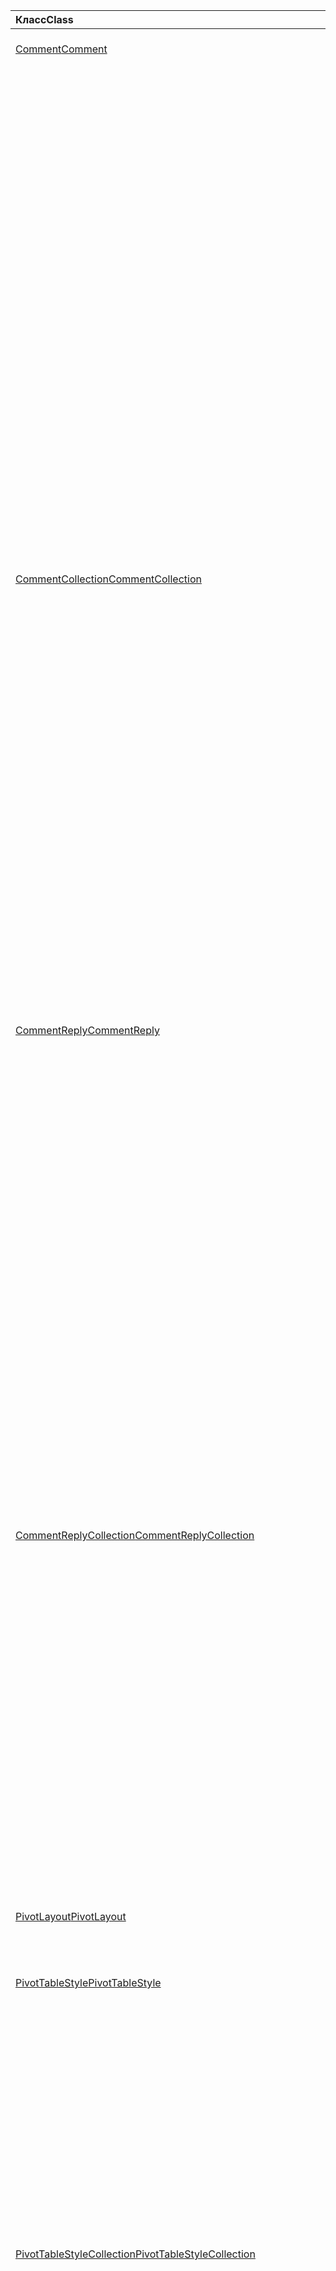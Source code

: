 | <span data-ttu-id="df29e-101">Класс</span><span class="sxs-lookup"><span data-stu-id="df29e-101">Class</span></span> | <span data-ttu-id="df29e-102">Поля</span><span class="sxs-lookup"><span data-stu-id="df29e-102">Fields</span></span> | <span data-ttu-id="df29e-103">Описание</span><span class="sxs-lookup"><span data-stu-id="df29e-103">Description</span></span> |
|:---|:---|:---|
|[<span data-ttu-id="df29e-104">Comment</span><span class="sxs-lookup"><span data-stu-id="df29e-104">Comment</span></span>](/javascript/api/excel/excel.comment)|[<span data-ttu-id="df29e-105">content</span><span class="sxs-lookup"><span data-stu-id="df29e-105">content</span></span>](/javascript/api/excel/excel.comment#content)|<span data-ttu-id="df29e-106">Содержимое комментария.</span><span class="sxs-lookup"><span data-stu-id="df29e-106">The comment's content.</span></span>|
||[<span data-ttu-id="df29e-107">delete()</span><span class="sxs-lookup"><span data-stu-id="df29e-107">delete()</span></span>](/javascript/api/excel/excel.comment#delete--)|<span data-ttu-id="df29e-108">Удаляет комментарий и все подключенные ответы.</span><span class="sxs-lookup"><span data-stu-id="df29e-108">Deletes the comment and all the connected replies.</span></span>|
||[<span data-ttu-id="df29e-109">getLocation()</span><span class="sxs-lookup"><span data-stu-id="df29e-109">getLocation()</span></span>](/javascript/api/excel/excel.comment#getlocation--)|<span data-ttu-id="df29e-110">Получает ячейку, в которой расположен этот комментарий.</span><span class="sxs-lookup"><span data-stu-id="df29e-110">Gets the cell where this comment is located.</span></span>|
||[<span data-ttu-id="df29e-111">authorEmail</span><span class="sxs-lookup"><span data-stu-id="df29e-111">authorEmail</span></span>](/javascript/api/excel/excel.comment#authoremail)|<span data-ttu-id="df29e-112">Получает электронную почту автора примечания.</span><span class="sxs-lookup"><span data-stu-id="df29e-112">Gets the email of the comment's author.</span></span>|
||[<span data-ttu-id="df29e-113">authorName</span><span class="sxs-lookup"><span data-stu-id="df29e-113">authorName</span></span>](/javascript/api/excel/excel.comment#authorname)|<span data-ttu-id="df29e-114">Получает имя автора примечания.</span><span class="sxs-lookup"><span data-stu-id="df29e-114">Gets the name of the comment's author.</span></span>|
||[<span data-ttu-id="df29e-115">creationDate</span><span class="sxs-lookup"><span data-stu-id="df29e-115">creationDate</span></span>](/javascript/api/excel/excel.comment#creationdate)|<span data-ttu-id="df29e-116">Получает время создания примечания.</span><span class="sxs-lookup"><span data-stu-id="df29e-116">Gets the creation time of the comment.</span></span>|
||[<span data-ttu-id="df29e-117">id</span><span class="sxs-lookup"><span data-stu-id="df29e-117">id</span></span>](/javascript/api/excel/excel.comment#id)|<span data-ttu-id="df29e-118">Указывает идентификатор комментария.</span><span class="sxs-lookup"><span data-stu-id="df29e-118">Specifies the comment identifier.</span></span>|
||[<span data-ttu-id="df29e-119">replies</span><span class="sxs-lookup"><span data-stu-id="df29e-119">replies</span></span>](/javascript/api/excel/excel.comment#replies)|<span data-ttu-id="df29e-120">Представляет коллекцию объектов ответов, связанных с примечанием.</span><span class="sxs-lookup"><span data-stu-id="df29e-120">Represents a collection of reply objects associated with the comment.</span></span>|
|[<span data-ttu-id="df29e-121">CommentCollection</span><span class="sxs-lookup"><span data-stu-id="df29e-121">CommentCollection</span></span>](/javascript/api/excel/excel.commentcollection)|[<span data-ttu-id="df29e-122">add(cellAddress: Range \| string, content: string, contentType?: Excel.ContentType)</span><span class="sxs-lookup"><span data-stu-id="df29e-122">add(cellAddress: Range \| string, content: string, contentType?: Excel.ContentType)</span></span>](/javascript/api/excel/excel.commentcollection#add-celladdress--content--contenttype-)|<span data-ttu-id="df29e-123">Создает новое примечание с указанным содержимым в определенной ячейке.</span><span class="sxs-lookup"><span data-stu-id="df29e-123">Creates a new comment with the given content on the given cell.</span></span>|
||[<span data-ttu-id="df29e-124">getCount()</span><span class="sxs-lookup"><span data-stu-id="df29e-124">getCount()</span></span>](/javascript/api/excel/excel.commentcollection#getcount--)|<span data-ttu-id="df29e-125">Получает количество примечаний в коллекции.</span><span class="sxs-lookup"><span data-stu-id="df29e-125">Gets the number of comments in the collection.</span></span>|
||[<span data-ttu-id="df29e-126">getItem(commentId: string)</span><span class="sxs-lookup"><span data-stu-id="df29e-126">getItem(commentId: string)</span></span>](/javascript/api/excel/excel.commentcollection#getitem-commentid-)|<span data-ttu-id="df29e-127">Получает примечание из коллекции на основе его идентификатора.</span><span class="sxs-lookup"><span data-stu-id="df29e-127">Gets a comment from the collection based on its ID.</span></span>|
||[<span data-ttu-id="df29e-128">getItemAt(index: number)</span><span class="sxs-lookup"><span data-stu-id="df29e-128">getItemAt(index: number)</span></span>](/javascript/api/excel/excel.commentcollection#getitemat-index-)|<span data-ttu-id="df29e-129">Получает примечание из коллекции на основе его позиции.</span><span class="sxs-lookup"><span data-stu-id="df29e-129">Gets a comment from the collection based on its position.</span></span>|
||[<span data-ttu-id="df29e-130">getItemByCell(cellAddress: Range \| string)</span><span class="sxs-lookup"><span data-stu-id="df29e-130">getItemByCell(cellAddress: Range \| string)</span></span>](/javascript/api/excel/excel.commentcollection#getitembycell-celladdress-)|<span data-ttu-id="df29e-131">Получает примечание из указанной ячейки.</span><span class="sxs-lookup"><span data-stu-id="df29e-131">Gets the comment from the specified cell.</span></span>|
||[<span data-ttu-id="df29e-132">getItemByReplyId(replyId: string)</span><span class="sxs-lookup"><span data-stu-id="df29e-132">getItemByReplyId(replyId: string)</span></span>](/javascript/api/excel/excel.commentcollection#getitembyreplyid-replyid-)|<span data-ttu-id="df29e-133">Получает комментарий, к которому подключен данный ответ.</span><span class="sxs-lookup"><span data-stu-id="df29e-133">Gets the comment to which the given reply is connected.</span></span>|
||[<span data-ttu-id="df29e-134">items</span><span class="sxs-lookup"><span data-stu-id="df29e-134">items</span></span>](/javascript/api/excel/excel.commentcollection#items)|<span data-ttu-id="df29e-135">Получает загруженные дочерние элементы в этой коллекции.</span><span class="sxs-lookup"><span data-stu-id="df29e-135">Gets the loaded child items in this collection.</span></span>|
|[<span data-ttu-id="df29e-136">CommentReply</span><span class="sxs-lookup"><span data-stu-id="df29e-136">CommentReply</span></span>](/javascript/api/excel/excel.commentreply)|[<span data-ttu-id="df29e-137">content</span><span class="sxs-lookup"><span data-stu-id="df29e-137">content</span></span>](/javascript/api/excel/excel.commentreply#content)|<span data-ttu-id="df29e-138">Содержимое ответа на комментарий.</span><span class="sxs-lookup"><span data-stu-id="df29e-138">The comment reply's content.</span></span>|
||[<span data-ttu-id="df29e-139">delete()</span><span class="sxs-lookup"><span data-stu-id="df29e-139">delete()</span></span>](/javascript/api/excel/excel.commentreply#delete--)|<span data-ttu-id="df29e-140">Удаляет ответ на примечание.</span><span class="sxs-lookup"><span data-stu-id="df29e-140">Deletes the comment reply.</span></span>|
||[<span data-ttu-id="df29e-141">getLocation()</span><span class="sxs-lookup"><span data-stu-id="df29e-141">getLocation()</span></span>](/javascript/api/excel/excel.commentreply#getlocation--)|<span data-ttu-id="df29e-142">Получает ячейку, в которой находится ответ на этот комментарий.</span><span class="sxs-lookup"><span data-stu-id="df29e-142">Gets the cell where this comment reply is located.</span></span>|
||[<span data-ttu-id="df29e-143">getParentComment()</span><span class="sxs-lookup"><span data-stu-id="df29e-143">getParentComment()</span></span>](/javascript/api/excel/excel.commentreply#getparentcomment--)|<span data-ttu-id="df29e-144">Получает родительский комментарий этого ответа.</span><span class="sxs-lookup"><span data-stu-id="df29e-144">Gets the parent comment of this reply.</span></span>|
||[<span data-ttu-id="df29e-145">authorEmail</span><span class="sxs-lookup"><span data-stu-id="df29e-145">authorEmail</span></span>](/javascript/api/excel/excel.commentreply#authoremail)|<span data-ttu-id="df29e-146">Получает электронную почту автора ответа на примечание.</span><span class="sxs-lookup"><span data-stu-id="df29e-146">Gets the email of the comment reply's author.</span></span>|
||[<span data-ttu-id="df29e-147">authorName</span><span class="sxs-lookup"><span data-stu-id="df29e-147">authorName</span></span>](/javascript/api/excel/excel.commentreply#authorname)|<span data-ttu-id="df29e-148">Получает имя автора ответа на примечание.</span><span class="sxs-lookup"><span data-stu-id="df29e-148">Gets the name of the comment reply's author.</span></span>|
||[<span data-ttu-id="df29e-149">creationDate</span><span class="sxs-lookup"><span data-stu-id="df29e-149">creationDate</span></span>](/javascript/api/excel/excel.commentreply#creationdate)|<span data-ttu-id="df29e-150">Получает время создания ответа на примечание.</span><span class="sxs-lookup"><span data-stu-id="df29e-150">Gets the creation time of the comment reply.</span></span>|
||[<span data-ttu-id="df29e-151">id</span><span class="sxs-lookup"><span data-stu-id="df29e-151">id</span></span>](/javascript/api/excel/excel.commentreply#id)|<span data-ttu-id="df29e-152">Указывает идентификатор ответа на комментарии.</span><span class="sxs-lookup"><span data-stu-id="df29e-152">Specifies the comment reply identifier.</span></span>|
|[<span data-ttu-id="df29e-153">CommentReplyCollection</span><span class="sxs-lookup"><span data-stu-id="df29e-153">CommentReplyCollection</span></span>](/javascript/api/excel/excel.commentreplycollection)|[<span data-ttu-id="df29e-154">add(content: string, contentType?: Excel.ContentType)</span><span class="sxs-lookup"><span data-stu-id="df29e-154">add(content: string, contentType?: Excel.ContentType)</span></span>](/javascript/api/excel/excel.commentreplycollection#add-content--contenttype-)|<span data-ttu-id="df29e-155">Создает ответ на комментарий для комментария.</span><span class="sxs-lookup"><span data-stu-id="df29e-155">Creates a comment reply for a comment.</span></span>|
||[<span data-ttu-id="df29e-156">getCount()</span><span class="sxs-lookup"><span data-stu-id="df29e-156">getCount()</span></span>](/javascript/api/excel/excel.commentreplycollection#getcount--)|<span data-ttu-id="df29e-157">Получает количество ответов на примечания в коллекции.</span><span class="sxs-lookup"><span data-stu-id="df29e-157">Gets the number of comment replies in the collection.</span></span>|
||[<span data-ttu-id="df29e-158">getItem(commentReplyId: string)</span><span class="sxs-lookup"><span data-stu-id="df29e-158">getItem(commentReplyId: string)</span></span>](/javascript/api/excel/excel.commentreplycollection#getitem-commentreplyid-)|<span data-ttu-id="df29e-159">Возвращает ответ на примечание, определенное по идентификатору.</span><span class="sxs-lookup"><span data-stu-id="df29e-159">Returns a comment reply identified by its ID.</span></span>|
||[<span data-ttu-id="df29e-160">getItemAt(index: number)</span><span class="sxs-lookup"><span data-stu-id="df29e-160">getItemAt(index: number)</span></span>](/javascript/api/excel/excel.commentreplycollection#getitemat-index-)|<span data-ttu-id="df29e-161">Возвращает ответ на примечание на основе его позиции в коллекции.</span><span class="sxs-lookup"><span data-stu-id="df29e-161">Gets a comment reply based on its position in the collection.</span></span>|
||[<span data-ttu-id="df29e-162">items</span><span class="sxs-lookup"><span data-stu-id="df29e-162">items</span></span>](/javascript/api/excel/excel.commentreplycollection#items)|<span data-ttu-id="df29e-163">Получает загруженные дочерние элементы в этой коллекции.</span><span class="sxs-lookup"><span data-stu-id="df29e-163">Gets the loaded child items in this collection.</span></span>|
|[<span data-ttu-id="df29e-164">PivotLayout</span><span class="sxs-lookup"><span data-stu-id="df29e-164">PivotLayout</span></span>](/javascript/api/excel/excel.pivotlayout)|[<span data-ttu-id="df29e-165">enableFieldList</span><span class="sxs-lookup"><span data-stu-id="df29e-165">enableFieldList</span></span>](/javascript/api/excel/excel.pivotlayout#enablefieldlist)|<span data-ttu-id="df29e-166">Указывает, можно ли показывать список полей в пользовательском интерфейсе.</span><span class="sxs-lookup"><span data-stu-id="df29e-166">Specifies if the field list can be shown in the UI.</span></span>|
|[<span data-ttu-id="df29e-167">PivotTableStyle</span><span class="sxs-lookup"><span data-stu-id="df29e-167">PivotTableStyle</span></span>](/javascript/api/excel/excel.pivottablestyle)|[<span data-ttu-id="df29e-168">delete()</span><span class="sxs-lookup"><span data-stu-id="df29e-168">delete()</span></span>](/javascript/api/excel/excel.pivottablestyle#delete--)|<span data-ttu-id="df29e-169">Удаляет стиль PivotTable.</span><span class="sxs-lookup"><span data-stu-id="df29e-169">Deletes the PivotTable style.</span></span>|
||[<span data-ttu-id="df29e-170">duplicate()</span><span class="sxs-lookup"><span data-stu-id="df29e-170">duplicate()</span></span>](/javascript/api/excel/excel.pivottablestyle#duplicate--)|<span data-ttu-id="df29e-171">Создает дубликат этого стиля PivotTable с копиями всех элементов стиля.</span><span class="sxs-lookup"><span data-stu-id="df29e-171">Creates a duplicate of this PivotTable style with copies of all the style elements.</span></span>|
||[<span data-ttu-id="df29e-172">name</span><span class="sxs-lookup"><span data-stu-id="df29e-172">name</span></span>](/javascript/api/excel/excel.pivottablestyle#name)|<span data-ttu-id="df29e-173">Получает имя стиля PivotTable.</span><span class="sxs-lookup"><span data-stu-id="df29e-173">Gets the name of the PivotTable style.</span></span>|
||[<span data-ttu-id="df29e-174">readOnly</span><span class="sxs-lookup"><span data-stu-id="df29e-174">readOnly</span></span>](/javascript/api/excel/excel.pivottablestyle#readonly)|<span data-ttu-id="df29e-175">Указывает, является ли `PivotTableStyle` этот объект только для чтения.</span><span class="sxs-lookup"><span data-stu-id="df29e-175">Specifies if this `PivotTableStyle` object is read-only.</span></span>|
|[<span data-ttu-id="df29e-176">PivotTableStyleCollection</span><span class="sxs-lookup"><span data-stu-id="df29e-176">PivotTableStyleCollection</span></span>](/javascript/api/excel/excel.pivottablestylecollection)|[<span data-ttu-id="df29e-177">add(name: string, makeUniqueName?: boolean)</span><span class="sxs-lookup"><span data-stu-id="df29e-177">add(name: string, makeUniqueName?: boolean)</span></span>](/javascript/api/excel/excel.pivottablestylecollection#add-name--makeuniquename-)|<span data-ttu-id="df29e-178">Создает пробел `PivotTableStyle` с указанным именем.</span><span class="sxs-lookup"><span data-stu-id="df29e-178">Creates a blank `PivotTableStyle` with the specified name.</span></span>|
||[<span data-ttu-id="df29e-179">getCount()</span><span class="sxs-lookup"><span data-stu-id="df29e-179">getCount()</span></span>](/javascript/api/excel/excel.pivottablestylecollection#getcount--)|<span data-ttu-id="df29e-180">Получает количество стилей сводных таблиц в коллекции.</span><span class="sxs-lookup"><span data-stu-id="df29e-180">Gets the number of PivotTable styles in the collection.</span></span>|
||[<span data-ttu-id="df29e-181">getDefault()</span><span class="sxs-lookup"><span data-stu-id="df29e-181">getDefault()</span></span>](/javascript/api/excel/excel.pivottablestylecollection#getdefault--)|<span data-ttu-id="df29e-182">Получает стиль PivotTable по умолчанию для области родительского объекта.</span><span class="sxs-lookup"><span data-stu-id="df29e-182">Gets the default PivotTable style for the parent object's scope.</span></span>|
||[<span data-ttu-id="df29e-183">getItem(name: string)</span><span class="sxs-lookup"><span data-stu-id="df29e-183">getItem(name: string)</span></span>](/javascript/api/excel/excel.pivottablestylecollection#getitem-name-)|<span data-ttu-id="df29e-184">Получает `PivotTableStyle` имя.</span><span class="sxs-lookup"><span data-stu-id="df29e-184">Gets a `PivotTableStyle` by name.</span></span>|
||[<span data-ttu-id="df29e-185">getItemOrNullObject(имя: строка)</span><span class="sxs-lookup"><span data-stu-id="df29e-185">getItemOrNullObject(name: string)</span></span>](/javascript/api/excel/excel.pivottablestylecollection#getitemornullobject-name-)|<span data-ttu-id="df29e-186">Получает `PivotTableStyle` имя.</span><span class="sxs-lookup"><span data-stu-id="df29e-186">Gets a `PivotTableStyle` by name.</span></span>|
||[<span data-ttu-id="df29e-187">items</span><span class="sxs-lookup"><span data-stu-id="df29e-187">items</span></span>](/javascript/api/excel/excel.pivottablestylecollection#items)|<span data-ttu-id="df29e-188">Получает загруженные дочерние элементы в этой коллекции.</span><span class="sxs-lookup"><span data-stu-id="df29e-188">Gets the loaded child items in this collection.</span></span>|
||[<span data-ttu-id="df29e-189">setDefault(newDefaultStyle: PivotTableStyle \| string)</span><span class="sxs-lookup"><span data-stu-id="df29e-189">setDefault(newDefaultStyle: PivotTableStyle \| string)</span></span>](/javascript/api/excel/excel.pivottablestylecollection#setdefault-newdefaultstyle-)|<span data-ttu-id="df29e-190">Задает стиль PivotTable по умолчанию для использования в области родительского объекта.</span><span class="sxs-lookup"><span data-stu-id="df29e-190">Sets the default PivotTable style for use in the parent object's scope.</span></span>|
|[<span data-ttu-id="df29e-191">Range</span><span class="sxs-lookup"><span data-stu-id="df29e-191">Range</span></span>](/javascript/api/excel/excel.range)|[<span data-ttu-id="df29e-192">group(groupOption: Excel.GroupOption)</span><span class="sxs-lookup"><span data-stu-id="df29e-192">group(groupOption: Excel.GroupOption)</span></span>](/javascript/api/excel/excel.range#group-groupoption-)|<span data-ttu-id="df29e-193">Группы столбцов и строк для контура.</span><span class="sxs-lookup"><span data-stu-id="df29e-193">Groups columns and rows for an outline.</span></span>|
||[<span data-ttu-id="df29e-194">hideGroupDetails(groupOption: Excel.GroupOption)</span><span class="sxs-lookup"><span data-stu-id="df29e-194">hideGroupDetails(groupOption: Excel.GroupOption)</span></span>](/javascript/api/excel/excel.range#hidegroupdetails-groupoption-)|<span data-ttu-id="df29e-195">Скрывает сведения о группе строки или столбца.</span><span class="sxs-lookup"><span data-stu-id="df29e-195">Hides the details of the row or column group.</span></span>|
||[<span data-ttu-id="df29e-196">height</span><span class="sxs-lookup"><span data-stu-id="df29e-196">height</span></span>](/javascript/api/excel/excel.range#height)|<span data-ttu-id="df29e-197">Возвращает расстояние в точках для 100% масштабирования от верхнего края диапазона до нижнего края диапазона.</span><span class="sxs-lookup"><span data-stu-id="df29e-197">Returns the distance in points, for 100% zoom, from the top edge of the range to the bottom edge of the range.</span></span>|
||[<span data-ttu-id="df29e-198">left</span><span class="sxs-lookup"><span data-stu-id="df29e-198">left</span></span>](/javascript/api/excel/excel.range#left)|<span data-ttu-id="df29e-199">Возвращает расстояние в точках для 100% масштабирования от левого края таблицы до левого края диапазона.</span><span class="sxs-lookup"><span data-stu-id="df29e-199">Returns the distance in points, for 100% zoom, from the left edge of the worksheet to the left edge of the range.</span></span>|
||[<span data-ttu-id="df29e-200">top</span><span class="sxs-lookup"><span data-stu-id="df29e-200">top</span></span>](/javascript/api/excel/excel.range#top)|<span data-ttu-id="df29e-201">Возвращает расстояние в точках для 100% масштабирования от верхнего края таблицы до верхнего края диапазона.</span><span class="sxs-lookup"><span data-stu-id="df29e-201">Returns the distance in points, for 100% zoom, from the top edge of the worksheet to the top edge of the range.</span></span>|
||[<span data-ttu-id="df29e-202">width</span><span class="sxs-lookup"><span data-stu-id="df29e-202">width</span></span>](/javascript/api/excel/excel.range#width)|<span data-ttu-id="df29e-203">Возвращает расстояние в точках для 100% масштабирования от левого края диапазона до правого края диапазона.</span><span class="sxs-lookup"><span data-stu-id="df29e-203">Returns the distance in points, for 100% zoom, from the left edge of the range to the right edge of the range.</span></span>|
||[<span data-ttu-id="df29e-204">showGroupDetails(groupOption: Excel.GroupOption)</span><span class="sxs-lookup"><span data-stu-id="df29e-204">showGroupDetails(groupOption: Excel.GroupOption)</span></span>](/javascript/api/excel/excel.range#showgroupdetails-groupoption-)|<span data-ttu-id="df29e-205">Отображает сведения о группе строки или столбца.</span><span class="sxs-lookup"><span data-stu-id="df29e-205">Shows the details of the row or column group.</span></span>|
||[<span data-ttu-id="df29e-206">ungroup(groupOption: Excel.GroupOption)</span><span class="sxs-lookup"><span data-stu-id="df29e-206">ungroup(groupOption: Excel.GroupOption)</span></span>](/javascript/api/excel/excel.range#ungroup-groupoption-)|<span data-ttu-id="df29e-207">Разгруппировка столбцов и строк для контура.</span><span class="sxs-lookup"><span data-stu-id="df29e-207">Ungroups columns and rows for an outline.</span></span>|
|[<span data-ttu-id="df29e-208">Shape</span><span class="sxs-lookup"><span data-stu-id="df29e-208">Shape</span></span>](/javascript/api/excel/excel.shape)|[<span data-ttu-id="df29e-209">copyTo(destinationSheet?: Worksheet \| string)</span><span class="sxs-lookup"><span data-stu-id="df29e-209">copyTo(destinationSheet?: Worksheet \| string)</span></span>](/javascript/api/excel/excel.shape#copyto-destinationsheet-)|<span data-ttu-id="df29e-210">Копирует и вклеит `Shape` объект.</span><span class="sxs-lookup"><span data-stu-id="df29e-210">Copies and pastes a `Shape` object.</span></span>|
||[<span data-ttu-id="df29e-211">placement</span><span class="sxs-lookup"><span data-stu-id="df29e-211">placement</span></span>](/javascript/api/excel/excel.shape#placement)|<span data-ttu-id="df29e-212">Представляет способ прикрепления объекта к ячейкам под ним.</span><span class="sxs-lookup"><span data-stu-id="df29e-212">Represents how the object is attached to the cells below it.</span></span>|
|[<span data-ttu-id="df29e-213">Slicer</span><span class="sxs-lookup"><span data-stu-id="df29e-213">Slicer</span></span>](/javascript/api/excel/excel.slicer)|[<span data-ttu-id="df29e-214">caption</span><span class="sxs-lookup"><span data-stu-id="df29e-214">caption</span></span>](/javascript/api/excel/excel.slicer#caption)|<span data-ttu-id="df29e-215">Представляет подпись среза.</span><span class="sxs-lookup"><span data-stu-id="df29e-215">Represents the caption of the slicer.</span></span>|
||[<span data-ttu-id="df29e-216">clearFilters()</span><span class="sxs-lookup"><span data-stu-id="df29e-216">clearFilters()</span></span>](/javascript/api/excel/excel.slicer#clearfilters--)|<span data-ttu-id="df29e-217">Удаляет все фильтры, примененные к срезу.</span><span class="sxs-lookup"><span data-stu-id="df29e-217">Clears all the filters currently applied on the slicer.</span></span>|
||[<span data-ttu-id="df29e-218">delete()</span><span class="sxs-lookup"><span data-stu-id="df29e-218">delete()</span></span>](/javascript/api/excel/excel.slicer#delete--)|<span data-ttu-id="df29e-219">Удаляет срез.</span><span class="sxs-lookup"><span data-stu-id="df29e-219">Deletes the slicer.</span></span>|
||[<span data-ttu-id="df29e-220">getSelectedItems()</span><span class="sxs-lookup"><span data-stu-id="df29e-220">getSelectedItems()</span></span>](/javascript/api/excel/excel.slicer#getselecteditems--)|<span data-ttu-id="df29e-221">Возвращает массив имен выбранных ключей элементов.</span><span class="sxs-lookup"><span data-stu-id="df29e-221">Returns an array of selected items' keys.</span></span>|
||[<span data-ttu-id="df29e-222">height</span><span class="sxs-lookup"><span data-stu-id="df29e-222">height</span></span>](/javascript/api/excel/excel.slicer#height)|<span data-ttu-id="df29e-223">Представляет высоту среза (в пунктах).</span><span class="sxs-lookup"><span data-stu-id="df29e-223">Represents the height, in points, of the slicer.</span></span>|
||[<span data-ttu-id="df29e-224">left</span><span class="sxs-lookup"><span data-stu-id="df29e-224">left</span></span>](/javascript/api/excel/excel.slicer#left)|<span data-ttu-id="df29e-225">Представляет расстояние в пунктах от левого края среза до левого края листа.</span><span class="sxs-lookup"><span data-stu-id="df29e-225">Represents the distance, in points, from the left side of the slicer to the left of the worksheet.</span></span>|
||[<span data-ttu-id="df29e-226">name</span><span class="sxs-lookup"><span data-stu-id="df29e-226">name</span></span>](/javascript/api/excel/excel.slicer#name)|<span data-ttu-id="df29e-227">Представляет имя среза.</span><span class="sxs-lookup"><span data-stu-id="df29e-227">Represents the name of the slicer.</span></span>|
||[<span data-ttu-id="df29e-228">id</span><span class="sxs-lookup"><span data-stu-id="df29e-228">id</span></span>](/javascript/api/excel/excel.slicer#id)|<span data-ttu-id="df29e-229">Представляет уникальный ID среза.</span><span class="sxs-lookup"><span data-stu-id="df29e-229">Represents the unique ID of the slicer.</span></span>|
||[<span data-ttu-id="df29e-230">isFilterCleared</span><span class="sxs-lookup"><span data-stu-id="df29e-230">isFilterCleared</span></span>](/javascript/api/excel/excel.slicer#isfiltercleared)|<span data-ttu-id="df29e-231">Значение, `true` если все фильтры, применяемые в настоящее время на срезе, будут очищены.</span><span class="sxs-lookup"><span data-stu-id="df29e-231">Value is `true` if all filters currently applied on the slicer are cleared.</span></span>|
||[<span data-ttu-id="df29e-232">slicerItems</span><span class="sxs-lookup"><span data-stu-id="df29e-232">slicerItems</span></span>](/javascript/api/excel/excel.slicer#sliceritems)|<span data-ttu-id="df29e-233">Представляет коллекцию элементов slicer, которые являются частью среза.</span><span class="sxs-lookup"><span data-stu-id="df29e-233">Represents the collection of slicer items that are part of the slicer.</span></span>|
||[<span data-ttu-id="df29e-234">worksheet</span><span class="sxs-lookup"><span data-stu-id="df29e-234">worksheet</span></span>](/javascript/api/excel/excel.slicer#worksheet)|<span data-ttu-id="df29e-235">Представляет лист, содержащий срез.</span><span class="sxs-lookup"><span data-stu-id="df29e-235">Represents the worksheet containing the slicer.</span></span>|
||<span data-ttu-id="df29e-236">[selectItems(items?: string[])](/javascript/api/excel/excel.slicer#selectitems-items-)</span><span class="sxs-lookup"><span data-stu-id="df29e-236">[selectItems(items?: string[])](/javascript/api/excel/excel.slicer#selectitems-items-)</span></span>|<span data-ttu-id="df29e-237">Выбирает элементы среза на основе ключей.</span><span class="sxs-lookup"><span data-stu-id="df29e-237">Selects slicer items based on their keys.</span></span>|
||[<span data-ttu-id="df29e-238">sortBy</span><span class="sxs-lookup"><span data-stu-id="df29e-238">sortBy</span></span>](/javascript/api/excel/excel.slicer#sortby)|<span data-ttu-id="df29e-239">Представляет порядок сортировки элементов в срезе.</span><span class="sxs-lookup"><span data-stu-id="df29e-239">Represents the sort order of the items in the slicer.</span></span>|
||[<span data-ttu-id="df29e-240">style</span><span class="sxs-lookup"><span data-stu-id="df29e-240">style</span></span>](/javascript/api/excel/excel.slicer#style)|<span data-ttu-id="df29e-241">Постоянное значение, представляю которое представляет стиль среза.</span><span class="sxs-lookup"><span data-stu-id="df29e-241">Constant value that represents the slicer style.</span></span>|
||[<span data-ttu-id="df29e-242">top</span><span class="sxs-lookup"><span data-stu-id="df29e-242">top</span></span>](/javascript/api/excel/excel.slicer#top)|<span data-ttu-id="df29e-243">Представляет расстояние в пунктах от верхнего края среза до верхнего края листа.</span><span class="sxs-lookup"><span data-stu-id="df29e-243">Represents the distance, in points, from the top edge of the slicer to the top of the worksheet.</span></span>|
||[<span data-ttu-id="df29e-244">width</span><span class="sxs-lookup"><span data-stu-id="df29e-244">width</span></span>](/javascript/api/excel/excel.slicer#width)|<span data-ttu-id="df29e-245">Представляет ширину среза (в пунктах).</span><span class="sxs-lookup"><span data-stu-id="df29e-245">Represents the width, in points, of the slicer.</span></span>|
|[<span data-ttu-id="df29e-246">SlicerCollection</span><span class="sxs-lookup"><span data-stu-id="df29e-246">SlicerCollection</span></span>](/javascript/api/excel/excel.slicercollection)|[<span data-ttu-id="df29e-247">add(slicerSource: string \| PivotTable \| Table, sourceField: string \| PivotField \| number \| TableColumn, slicerDestination?: string \| Worksheet)</span><span class="sxs-lookup"><span data-stu-id="df29e-247">add(slicerSource: string \| PivotTable \| Table, sourceField: string \| PivotField \| number \| TableColumn, slicerDestination?: string \| Worksheet)</span></span>](/javascript/api/excel/excel.slicercollection#add-slicersource--sourcefield--slicerdestination-)|<span data-ttu-id="df29e-248">Добавляет новый срез в книгу.</span><span class="sxs-lookup"><span data-stu-id="df29e-248">Adds a new slicer to the workbook.</span></span>|
||[<span data-ttu-id="df29e-249">getCount()</span><span class="sxs-lookup"><span data-stu-id="df29e-249">getCount()</span></span>](/javascript/api/excel/excel.slicercollection#getcount--)|<span data-ttu-id="df29e-250">Возвращает количество срезов в коллекции.</span><span class="sxs-lookup"><span data-stu-id="df29e-250">Returns the number of slicers in the collection.</span></span>|
||[<span data-ttu-id="df29e-251">getItem(key: string)</span><span class="sxs-lookup"><span data-stu-id="df29e-251">getItem(key: string)</span></span>](/javascript/api/excel/excel.slicercollection#getitem-key-)|<span data-ttu-id="df29e-252">Получает объект slicer с его именем или ИД.</span><span class="sxs-lookup"><span data-stu-id="df29e-252">Gets a slicer object using its name or ID.</span></span>|
||[<span data-ttu-id="df29e-253">getItemAt(index: number)</span><span class="sxs-lookup"><span data-stu-id="df29e-253">getItemAt(index: number)</span></span>](/javascript/api/excel/excel.slicercollection#getitemat-index-)|<span data-ttu-id="df29e-254">Получает срез на основе его позиции в коллекции.</span><span class="sxs-lookup"><span data-stu-id="df29e-254">Gets a slicer based on its position in the collection.</span></span>|
||[<span data-ttu-id="df29e-255">getItemOrNullObject(key: string)</span><span class="sxs-lookup"><span data-stu-id="df29e-255">getItemOrNullObject(key: string)</span></span>](/javascript/api/excel/excel.slicercollection#getitemornullobject-key-)|<span data-ttu-id="df29e-256">Получает срез с его именем или ИД.</span><span class="sxs-lookup"><span data-stu-id="df29e-256">Gets a slicer using its name or ID.</span></span>|
||[<span data-ttu-id="df29e-257">items</span><span class="sxs-lookup"><span data-stu-id="df29e-257">items</span></span>](/javascript/api/excel/excel.slicercollection#items)|<span data-ttu-id="df29e-258">Получает загруженные дочерние элементы в этой коллекции.</span><span class="sxs-lookup"><span data-stu-id="df29e-258">Gets the loaded child items in this collection.</span></span>|
|[<span data-ttu-id="df29e-259">SlicerItem</span><span class="sxs-lookup"><span data-stu-id="df29e-259">SlicerItem</span></span>](/javascript/api/excel/excel.sliceritem)|[<span data-ttu-id="df29e-260">isSelected</span><span class="sxs-lookup"><span data-stu-id="df29e-260">isSelected</span></span>](/javascript/api/excel/excel.sliceritem#isselected)|<span data-ttu-id="df29e-261">Значение, `true` если выбран элемент slicer.</span><span class="sxs-lookup"><span data-stu-id="df29e-261">Value is `true` if the slicer item is selected.</span></span>|
||[<span data-ttu-id="df29e-262">hasData</span><span class="sxs-lookup"><span data-stu-id="df29e-262">hasData</span></span>](/javascript/api/excel/excel.sliceritem#hasdata)|<span data-ttu-id="df29e-263">Значение, `true` если элемент slicer имеет данные.</span><span class="sxs-lookup"><span data-stu-id="df29e-263">Value is `true` if the slicer item has data.</span></span>|
||[<span data-ttu-id="df29e-264">key</span><span class="sxs-lookup"><span data-stu-id="df29e-264">key</span></span>](/javascript/api/excel/excel.sliceritem#key)|<span data-ttu-id="df29e-265">Представляет уникальное значение, соответствующее элементу среза.</span><span class="sxs-lookup"><span data-stu-id="df29e-265">Represents the unique value representing the slicer item.</span></span>|
||[<span data-ttu-id="df29e-266">name</span><span class="sxs-lookup"><span data-stu-id="df29e-266">name</span></span>](/javascript/api/excel/excel.sliceritem#name)|<span data-ttu-id="df29e-267">Представляет название, отображаемую в пользовательском интерфейсе Excel.</span><span class="sxs-lookup"><span data-stu-id="df29e-267">Represents the title displayed in the Excel UI.</span></span>|
|[<span data-ttu-id="df29e-268">SlicerItemCollection</span><span class="sxs-lookup"><span data-stu-id="df29e-268">SlicerItemCollection</span></span>](/javascript/api/excel/excel.sliceritemcollection)|[<span data-ttu-id="df29e-269">getCount()</span><span class="sxs-lookup"><span data-stu-id="df29e-269">getCount()</span></span>](/javascript/api/excel/excel.sliceritemcollection#getcount--)|<span data-ttu-id="df29e-270">Возвращает количество элементов в срезе.</span><span class="sxs-lookup"><span data-stu-id="df29e-270">Returns the number of slicer items in the slicer.</span></span>|
||[<span data-ttu-id="df29e-271">getItem(key: string)</span><span class="sxs-lookup"><span data-stu-id="df29e-271">getItem(key: string)</span></span>](/javascript/api/excel/excel.sliceritemcollection#getitem-key-)|<span data-ttu-id="df29e-272">Получает объект элемента среза по ключу или имени.</span><span class="sxs-lookup"><span data-stu-id="df29e-272">Gets a slicer item object using its key or name.</span></span>|
||[<span data-ttu-id="df29e-273">getItemAt(index: number)</span><span class="sxs-lookup"><span data-stu-id="df29e-273">getItemAt(index: number)</span></span>](/javascript/api/excel/excel.sliceritemcollection#getitemat-index-)|<span data-ttu-id="df29e-274">Получает элемент среза на основе его позиции в коллекции.</span><span class="sxs-lookup"><span data-stu-id="df29e-274">Gets a slicer item based on its position in the collection.</span></span>|
||[<span data-ttu-id="df29e-275">getItemOrNullObject(key: string)</span><span class="sxs-lookup"><span data-stu-id="df29e-275">getItemOrNullObject(key: string)</span></span>](/javascript/api/excel/excel.sliceritemcollection#getitemornullobject-key-)|<span data-ttu-id="df29e-276">Получает элемент среза по ключу или имени.</span><span class="sxs-lookup"><span data-stu-id="df29e-276">Gets a slicer item using its key or name.</span></span>|
||[<span data-ttu-id="df29e-277">items</span><span class="sxs-lookup"><span data-stu-id="df29e-277">items</span></span>](/javascript/api/excel/excel.sliceritemcollection#items)|<span data-ttu-id="df29e-278">Получает загруженные дочерние элементы в этой коллекции.</span><span class="sxs-lookup"><span data-stu-id="df29e-278">Gets the loaded child items in this collection.</span></span>|
|[<span data-ttu-id="df29e-279">SlicerStyle</span><span class="sxs-lookup"><span data-stu-id="df29e-279">SlicerStyle</span></span>](/javascript/api/excel/excel.slicerstyle)|[<span data-ttu-id="df29e-280">delete()</span><span class="sxs-lookup"><span data-stu-id="df29e-280">delete()</span></span>](/javascript/api/excel/excel.slicerstyle#delete--)|<span data-ttu-id="df29e-281">Удаляет стиль среза.</span><span class="sxs-lookup"><span data-stu-id="df29e-281">Deletes the slicer style.</span></span>|
||[<span data-ttu-id="df29e-282">duplicate()</span><span class="sxs-lookup"><span data-stu-id="df29e-282">duplicate()</span></span>](/javascript/api/excel/excel.slicerstyle#duplicate--)|<span data-ttu-id="df29e-283">Создает дубликат этого стиля среза с копиями всех элементов стиля.</span><span class="sxs-lookup"><span data-stu-id="df29e-283">Creates a duplicate of this slicer style with copies of all the style elements.</span></span>|
||[<span data-ttu-id="df29e-284">name</span><span class="sxs-lookup"><span data-stu-id="df29e-284">name</span></span>](/javascript/api/excel/excel.slicerstyle#name)|<span data-ttu-id="df29e-285">Получает имя стиля slicer.</span><span class="sxs-lookup"><span data-stu-id="df29e-285">Gets the name of the slicer style.</span></span>|
||[<span data-ttu-id="df29e-286">readOnly</span><span class="sxs-lookup"><span data-stu-id="df29e-286">readOnly</span></span>](/javascript/api/excel/excel.slicerstyle#readonly)|<span data-ttu-id="df29e-287">Указывает, является ли `SlicerStyle` этот объект только для чтения.</span><span class="sxs-lookup"><span data-stu-id="df29e-287">Specifies if this `SlicerStyle` object is read-only.</span></span>|
|[<span data-ttu-id="df29e-288">SlicerStyleCollection</span><span class="sxs-lookup"><span data-stu-id="df29e-288">SlicerStyleCollection</span></span>](/javascript/api/excel/excel.slicerstylecollection)|[<span data-ttu-id="df29e-289">add(name: string, makeUniqueName?: boolean)</span><span class="sxs-lookup"><span data-stu-id="df29e-289">add(name: string, makeUniqueName?: boolean)</span></span>](/javascript/api/excel/excel.slicerstylecollection#add-name--makeuniquename-)|<span data-ttu-id="df29e-290">Создает пустой стиль среза с указанным именем.</span><span class="sxs-lookup"><span data-stu-id="df29e-290">Creates a blank slicer style with the specified name.</span></span>|
||[<span data-ttu-id="df29e-291">getCount()</span><span class="sxs-lookup"><span data-stu-id="df29e-291">getCount()</span></span>](/javascript/api/excel/excel.slicerstylecollection#getcount--)|<span data-ttu-id="df29e-292">Получает количество стилей срезов в коллекции.</span><span class="sxs-lookup"><span data-stu-id="df29e-292">Gets the number of slicer styles in the collection.</span></span>|
||[<span data-ttu-id="df29e-293">getDefault()</span><span class="sxs-lookup"><span data-stu-id="df29e-293">getDefault()</span></span>](/javascript/api/excel/excel.slicerstylecollection#getdefault--)|<span data-ttu-id="df29e-294">Получает по `SlicerStyle` умолчанию область родительского объекта.</span><span class="sxs-lookup"><span data-stu-id="df29e-294">Gets the default `SlicerStyle` for the parent object's scope.</span></span>|
||[<span data-ttu-id="df29e-295">getItem(name: string)</span><span class="sxs-lookup"><span data-stu-id="df29e-295">getItem(name: string)</span></span>](/javascript/api/excel/excel.slicerstylecollection#getitem-name-)|<span data-ttu-id="df29e-296">Получает `SlicerStyle` имя.</span><span class="sxs-lookup"><span data-stu-id="df29e-296">Gets a `SlicerStyle` by name.</span></span>|
||[<span data-ttu-id="df29e-297">getItemOrNullObject(имя: строка)</span><span class="sxs-lookup"><span data-stu-id="df29e-297">getItemOrNullObject(name: string)</span></span>](/javascript/api/excel/excel.slicerstylecollection#getitemornullobject-name-)|<span data-ttu-id="df29e-298">Получает `SlicerStyle` имя.</span><span class="sxs-lookup"><span data-stu-id="df29e-298">Gets a `SlicerStyle` by name.</span></span>|
||[<span data-ttu-id="df29e-299">items</span><span class="sxs-lookup"><span data-stu-id="df29e-299">items</span></span>](/javascript/api/excel/excel.slicerstylecollection#items)|<span data-ttu-id="df29e-300">Получает загруженные дочерние элементы в этой коллекции.</span><span class="sxs-lookup"><span data-stu-id="df29e-300">Gets the loaded child items in this collection.</span></span>|
||[<span data-ttu-id="df29e-301">setDefault(newDefaultStyle: SlicerStyle \| string)</span><span class="sxs-lookup"><span data-stu-id="df29e-301">setDefault(newDefaultStyle: SlicerStyle \| string)</span></span>](/javascript/api/excel/excel.slicerstylecollection#setdefault-newdefaultstyle-)|<span data-ttu-id="df29e-302">Задает стиль среза по умолчанию для использования в области родительского объекта.</span><span class="sxs-lookup"><span data-stu-id="df29e-302">Sets the default slicer style for use in the parent object's scope.</span></span>|
|[<span data-ttu-id="df29e-303">TableStyle</span><span class="sxs-lookup"><span data-stu-id="df29e-303">TableStyle</span></span>](/javascript/api/excel/excel.tablestyle)|[<span data-ttu-id="df29e-304">delete()</span><span class="sxs-lookup"><span data-stu-id="df29e-304">delete()</span></span>](/javascript/api/excel/excel.tablestyle#delete--)|<span data-ttu-id="df29e-305">Удаляет стиль таблицы.</span><span class="sxs-lookup"><span data-stu-id="df29e-305">Deletes the table style.</span></span>|
||[<span data-ttu-id="df29e-306">duplicate()</span><span class="sxs-lookup"><span data-stu-id="df29e-306">duplicate()</span></span>](/javascript/api/excel/excel.tablestyle#duplicate--)|<span data-ttu-id="df29e-307">Создает дубликат этого стиля таблицы с копиями всех элементов стиля.</span><span class="sxs-lookup"><span data-stu-id="df29e-307">Creates a duplicate of this table style with copies of all the style elements.</span></span>|
||[<span data-ttu-id="df29e-308">name</span><span class="sxs-lookup"><span data-stu-id="df29e-308">name</span></span>](/javascript/api/excel/excel.tablestyle#name)|<span data-ttu-id="df29e-309">Получает имя стиля таблицы.</span><span class="sxs-lookup"><span data-stu-id="df29e-309">Gets the name of the table style.</span></span>|
||[<span data-ttu-id="df29e-310">readOnly</span><span class="sxs-lookup"><span data-stu-id="df29e-310">readOnly</span></span>](/javascript/api/excel/excel.tablestyle#readonly)|<span data-ttu-id="df29e-311">Указывает, является ли `TableStyle` этот объект только для чтения.</span><span class="sxs-lookup"><span data-stu-id="df29e-311">Specifies if this `TableStyle` object is read-only.</span></span>|
|[<span data-ttu-id="df29e-312">TableStyleCollection</span><span class="sxs-lookup"><span data-stu-id="df29e-312">TableStyleCollection</span></span>](/javascript/api/excel/excel.tablestylecollection)|[<span data-ttu-id="df29e-313">add(name: string, makeUniqueName?: boolean)</span><span class="sxs-lookup"><span data-stu-id="df29e-313">add(name: string, makeUniqueName?: boolean)</span></span>](/javascript/api/excel/excel.tablestylecollection#add-name--makeuniquename-)|<span data-ttu-id="df29e-314">Создает пробел `TableStyle` с указанным именем.</span><span class="sxs-lookup"><span data-stu-id="df29e-314">Creates a blank `TableStyle` with the specified name.</span></span>|
||[<span data-ttu-id="df29e-315">getCount()</span><span class="sxs-lookup"><span data-stu-id="df29e-315">getCount()</span></span>](/javascript/api/excel/excel.tablestylecollection#getcount--)|<span data-ttu-id="df29e-316">Получает количество стилей таблиц в коллекции.</span><span class="sxs-lookup"><span data-stu-id="df29e-316">Gets the number of table styles in the collection.</span></span>|
||[<span data-ttu-id="df29e-317">getDefault()</span><span class="sxs-lookup"><span data-stu-id="df29e-317">getDefault()</span></span>](/javascript/api/excel/excel.tablestylecollection#getdefault--)|<span data-ttu-id="df29e-318">Получает стиль таблицы по умолчанию для области родительского объекта.</span><span class="sxs-lookup"><span data-stu-id="df29e-318">Gets the default table style for the parent object's scope.</span></span>|
||[<span data-ttu-id="df29e-319">getItem(name: string)</span><span class="sxs-lookup"><span data-stu-id="df29e-319">getItem(name: string)</span></span>](/javascript/api/excel/excel.tablestylecollection#getitem-name-)|<span data-ttu-id="df29e-320">Получает `TableStyle` имя.</span><span class="sxs-lookup"><span data-stu-id="df29e-320">Gets a `TableStyle` by name.</span></span>|
||[<span data-ttu-id="df29e-321">getItemOrNullObject(имя: строка)</span><span class="sxs-lookup"><span data-stu-id="df29e-321">getItemOrNullObject(name: string)</span></span>](/javascript/api/excel/excel.tablestylecollection#getitemornullobject-name-)|<span data-ttu-id="df29e-322">Получает `TableStyle` имя.</span><span class="sxs-lookup"><span data-stu-id="df29e-322">Gets a `TableStyle` by name.</span></span>|
||[<span data-ttu-id="df29e-323">items</span><span class="sxs-lookup"><span data-stu-id="df29e-323">items</span></span>](/javascript/api/excel/excel.tablestylecollection#items)|<span data-ttu-id="df29e-324">Получает загруженные дочерние элементы в этой коллекции.</span><span class="sxs-lookup"><span data-stu-id="df29e-324">Gets the loaded child items in this collection.</span></span>|
||[<span data-ttu-id="df29e-325">setDefault(newDefaultStyle: TableStyle \| string)</span><span class="sxs-lookup"><span data-stu-id="df29e-325">setDefault(newDefaultStyle: TableStyle \| string)</span></span>](/javascript/api/excel/excel.tablestylecollection#setdefault-newdefaultstyle-)|<span data-ttu-id="df29e-326">Задает стиль таблицы по умолчанию для использования в области родительского объекта.</span><span class="sxs-lookup"><span data-stu-id="df29e-326">Sets the default table style for use in the parent object's scope.</span></span>|
|[<span data-ttu-id="df29e-327">TimelineStyle</span><span class="sxs-lookup"><span data-stu-id="df29e-327">TimelineStyle</span></span>](/javascript/api/excel/excel.timelinestyle)|[<span data-ttu-id="df29e-328">delete()</span><span class="sxs-lookup"><span data-stu-id="df29e-328">delete()</span></span>](/javascript/api/excel/excel.timelinestyle#delete--)|<span data-ttu-id="df29e-329">Удаляет стиль таблицы.</span><span class="sxs-lookup"><span data-stu-id="df29e-329">Deletes the table style.</span></span>|
||[<span data-ttu-id="df29e-330">duplicate()</span><span class="sxs-lookup"><span data-stu-id="df29e-330">duplicate()</span></span>](/javascript/api/excel/excel.timelinestyle#duplicate--)|<span data-ttu-id="df29e-331">Создает дубликат этого стиля временной шкалы с копиями всех элементов стиля.</span><span class="sxs-lookup"><span data-stu-id="df29e-331">Creates a duplicate of this timeline style with copies of all the style elements.</span></span>|
||[<span data-ttu-id="df29e-332">name</span><span class="sxs-lookup"><span data-stu-id="df29e-332">name</span></span>](/javascript/api/excel/excel.timelinestyle#name)|<span data-ttu-id="df29e-333">Получает имя стиля timeline.</span><span class="sxs-lookup"><span data-stu-id="df29e-333">Gets the name of the timeline style.</span></span>|
||[<span data-ttu-id="df29e-334">readOnly</span><span class="sxs-lookup"><span data-stu-id="df29e-334">readOnly</span></span>](/javascript/api/excel/excel.timelinestyle#readonly)|<span data-ttu-id="df29e-335">Указывает, является ли `TimelineStyle` этот объект только для чтения.</span><span class="sxs-lookup"><span data-stu-id="df29e-335">Specifies if this `TimelineStyle` object is read-only.</span></span>|
|[<span data-ttu-id="df29e-336">TimelineStyleCollection</span><span class="sxs-lookup"><span data-stu-id="df29e-336">TimelineStyleCollection</span></span>](/javascript/api/excel/excel.timelinestylecollection)|[<span data-ttu-id="df29e-337">add(name: string, makeUniqueName?: boolean)</span><span class="sxs-lookup"><span data-stu-id="df29e-337">add(name: string, makeUniqueName?: boolean)</span></span>](/javascript/api/excel/excel.timelinestylecollection#add-name--makeuniquename-)|<span data-ttu-id="df29e-338">Создает пробел `TimelineStyle` с указанным именем.</span><span class="sxs-lookup"><span data-stu-id="df29e-338">Creates a blank `TimelineStyle` with the specified name.</span></span>|
||[<span data-ttu-id="df29e-339">getCount()</span><span class="sxs-lookup"><span data-stu-id="df29e-339">getCount()</span></span>](/javascript/api/excel/excel.timelinestylecollection#getcount--)|<span data-ttu-id="df29e-340">Получает количество стилей временной шкалы в коллекции.</span><span class="sxs-lookup"><span data-stu-id="df29e-340">Gets the number of timeline styles in the collection.</span></span>|
||[<span data-ttu-id="df29e-341">getDefault()</span><span class="sxs-lookup"><span data-stu-id="df29e-341">getDefault()</span></span>](/javascript/api/excel/excel.timelinestylecollection#getdefault--)|<span data-ttu-id="df29e-342">Получает стиль временной шкалы по умолчанию для области родительского объекта.</span><span class="sxs-lookup"><span data-stu-id="df29e-342">Gets the default timeline style for the parent object's scope.</span></span>|
||[<span data-ttu-id="df29e-343">getItem(name: string)</span><span class="sxs-lookup"><span data-stu-id="df29e-343">getItem(name: string)</span></span>](/javascript/api/excel/excel.timelinestylecollection#getitem-name-)|<span data-ttu-id="df29e-344">Получает `TimelineStyle` имя.</span><span class="sxs-lookup"><span data-stu-id="df29e-344">Gets a `TimelineStyle` by name.</span></span>|
||[<span data-ttu-id="df29e-345">getItemOrNullObject(имя: строка)</span><span class="sxs-lookup"><span data-stu-id="df29e-345">getItemOrNullObject(name: string)</span></span>](/javascript/api/excel/excel.timelinestylecollection#getitemornullobject-name-)|<span data-ttu-id="df29e-346">Получает `TimelineStyle` имя.</span><span class="sxs-lookup"><span data-stu-id="df29e-346">Gets a `TimelineStyle` by name.</span></span>|
||[<span data-ttu-id="df29e-347">items</span><span class="sxs-lookup"><span data-stu-id="df29e-347">items</span></span>](/javascript/api/excel/excel.timelinestylecollection#items)|<span data-ttu-id="df29e-348">Получает загруженные дочерние элементы в этой коллекции.</span><span class="sxs-lookup"><span data-stu-id="df29e-348">Gets the loaded child items in this collection.</span></span>|
||[<span data-ttu-id="df29e-349">setDefault(newDefaultStyle: TimelineStyle \| string)</span><span class="sxs-lookup"><span data-stu-id="df29e-349">setDefault(newDefaultStyle: TimelineStyle \| string)</span></span>](/javascript/api/excel/excel.timelinestylecollection#setdefault-newdefaultstyle-)|<span data-ttu-id="df29e-350">Задает стиль временной шкалы по умолчанию для использования в области родительского объекта.</span><span class="sxs-lookup"><span data-stu-id="df29e-350">Sets the default timeline style for use in the parent object's scope.</span></span>|
|[<span data-ttu-id="df29e-351">Workbook</span><span class="sxs-lookup"><span data-stu-id="df29e-351">Workbook</span></span>](/javascript/api/excel/excel.workbook)|[<span data-ttu-id="df29e-352">getActiveSlicer()</span><span class="sxs-lookup"><span data-stu-id="df29e-352">getActiveSlicer()</span></span>](/javascript/api/excel/excel.workbook#getactiveslicer--)|<span data-ttu-id="df29e-353">Получает текущий активный срез в книге.</span><span class="sxs-lookup"><span data-stu-id="df29e-353">Gets the currently active slicer in the workbook.</span></span>|
||[<span data-ttu-id="df29e-354">getActiveSlicerOrNullObject()</span><span class="sxs-lookup"><span data-stu-id="df29e-354">getActiveSlicerOrNullObject()</span></span>](/javascript/api/excel/excel.workbook#getactiveslicerornullobject--)|<span data-ttu-id="df29e-355">Получает текущий активный срез в книге.</span><span class="sxs-lookup"><span data-stu-id="df29e-355">Gets the currently active slicer in the workbook.</span></span>|
||[<span data-ttu-id="df29e-356">comments</span><span class="sxs-lookup"><span data-stu-id="df29e-356">comments</span></span>](/javascript/api/excel/excel.workbook#comments)|<span data-ttu-id="df29e-357">Представляет коллекцию комментариев, связанных с книгой.</span><span class="sxs-lookup"><span data-stu-id="df29e-357">Represents a collection of comments associated with the workbook.</span></span>|
||[<span data-ttu-id="df29e-358">pivotTableStyles</span><span class="sxs-lookup"><span data-stu-id="df29e-358">pivotTableStyles</span></span>](/javascript/api/excel/excel.workbook#pivottablestyles)|<span data-ttu-id="df29e-359">Представляет коллекцию объектов PivotTableStyles, связанных с книгой.</span><span class="sxs-lookup"><span data-stu-id="df29e-359">Represents a collection of PivotTableStyles associated with the workbook.</span></span>|
||[<span data-ttu-id="df29e-360">slicerStyles</span><span class="sxs-lookup"><span data-stu-id="df29e-360">slicerStyles</span></span>](/javascript/api/excel/excel.workbook#slicerstyles)|<span data-ttu-id="df29e-361">Представляет коллекцию объектов SlicerStyles, связанных с книгой.</span><span class="sxs-lookup"><span data-stu-id="df29e-361">Represents a collection of SlicerStyles associated with the workbook.</span></span>|
||[<span data-ttu-id="df29e-362">slicers</span><span class="sxs-lookup"><span data-stu-id="df29e-362">slicers</span></span>](/javascript/api/excel/excel.workbook#slicers)|<span data-ttu-id="df29e-363">Представляет коллекцию срезов, связанных с книгой.</span><span class="sxs-lookup"><span data-stu-id="df29e-363">Represents a collection of slicers associated with the workbook.</span></span>|
||[<span data-ttu-id="df29e-364">tableStyles</span><span class="sxs-lookup"><span data-stu-id="df29e-364">tableStyles</span></span>](/javascript/api/excel/excel.workbook#tablestyles)|<span data-ttu-id="df29e-365">Представляет коллекцию объектов TableStyles, связанных с книгой.</span><span class="sxs-lookup"><span data-stu-id="df29e-365">Represents a collection of TableStyles associated with the workbook.</span></span>|
||[<span data-ttu-id="df29e-366">timelineStyles</span><span class="sxs-lookup"><span data-stu-id="df29e-366">timelineStyles</span></span>](/javascript/api/excel/excel.workbook#timelinestyles)|<span data-ttu-id="df29e-367">Представляет коллекцию объектов TimelineStyles, связанных с книгой.</span><span class="sxs-lookup"><span data-stu-id="df29e-367">Represents a collection of TimelineStyles associated with the workbook.</span></span>|
|[<span data-ttu-id="df29e-368">Worksheet</span><span class="sxs-lookup"><span data-stu-id="df29e-368">Worksheet</span></span>](/javascript/api/excel/excel.worksheet)|[<span data-ttu-id="df29e-369">comments</span><span class="sxs-lookup"><span data-stu-id="df29e-369">comments</span></span>](/javascript/api/excel/excel.worksheet#comments)|<span data-ttu-id="df29e-370">Возвращает коллекцию всех объектов Comments на листе.</span><span class="sxs-lookup"><span data-stu-id="df29e-370">Returns a collection of all the Comments objects on the worksheet.</span></span>|
||[<span data-ttu-id="df29e-371">onColumnSorted</span><span class="sxs-lookup"><span data-stu-id="df29e-371">onColumnSorted</span></span>](/javascript/api/excel/excel.worksheet#oncolumnsorted)|<span data-ttu-id="df29e-372">Возникает при сортировке одного или нескольких столбцов.</span><span class="sxs-lookup"><span data-stu-id="df29e-372">Occurs when one or more columns have been sorted.</span></span>|
||[<span data-ttu-id="df29e-373">onRowSorted</span><span class="sxs-lookup"><span data-stu-id="df29e-373">onRowSorted</span></span>](/javascript/api/excel/excel.worksheet#onrowsorted)|<span data-ttu-id="df29e-374">Возникает при сортировке одной или нескольких строк.</span><span class="sxs-lookup"><span data-stu-id="df29e-374">Occurs when one or more rows have been sorted.</span></span>|
||[<span data-ttu-id="df29e-375">onSingleClicked</span><span class="sxs-lookup"><span data-stu-id="df29e-375">onSingleClicked</span></span>](/javascript/api/excel/excel.worksheet#onsingleclicked)|<span data-ttu-id="df29e-376">Происходит, когда в таблице происходит действие левого щелчка или прослушиваемого действия.</span><span class="sxs-lookup"><span data-stu-id="df29e-376">Occurs when a left-clicked/tapped action happens in the worksheet.</span></span>|
||[<span data-ttu-id="df29e-377">slicers</span><span class="sxs-lookup"><span data-stu-id="df29e-377">slicers</span></span>](/javascript/api/excel/excel.worksheet#slicers)|<span data-ttu-id="df29e-378">Возвращает коллекцию срезов, которые являются частью таблицы.</span><span class="sxs-lookup"><span data-stu-id="df29e-378">Returns a collection of slicers that are part of the worksheet.</span></span>|
||[<span data-ttu-id="df29e-379">showOutlineLevels (rowLevels: number, columnLevels: number)</span><span class="sxs-lookup"><span data-stu-id="df29e-379">showOutlineLevels(rowLevels: number, columnLevels: number)</span></span>](/javascript/api/excel/excel.worksheet#showoutlinelevels-rowlevels--columnlevels-)|<span data-ttu-id="df29e-380">Показывает группы строк или столбцов по уровням контура.</span><span class="sxs-lookup"><span data-stu-id="df29e-380">Shows row or column groups by their outline levels.</span></span>|
|[<span data-ttu-id="df29e-381">WorksheetCollection</span><span class="sxs-lookup"><span data-stu-id="df29e-381">WorksheetCollection</span></span>](/javascript/api/excel/excel.worksheetcollection)|[<span data-ttu-id="df29e-382">onColumnSorted</span><span class="sxs-lookup"><span data-stu-id="df29e-382">onColumnSorted</span></span>](/javascript/api/excel/excel.worksheetcollection#oncolumnsorted)|<span data-ttu-id="df29e-383">Возникает при сортировке одного или нескольких столбцов.</span><span class="sxs-lookup"><span data-stu-id="df29e-383">Occurs when one or more columns have been sorted.</span></span>|
||[<span data-ttu-id="df29e-384">onRowSorted</span><span class="sxs-lookup"><span data-stu-id="df29e-384">onRowSorted</span></span>](/javascript/api/excel/excel.worksheetcollection#onrowsorted)|<span data-ttu-id="df29e-385">Возникает при сортировке одной или нескольких строк.</span><span class="sxs-lookup"><span data-stu-id="df29e-385">Occurs when one or more rows have been sorted.</span></span>|
||[<span data-ttu-id="df29e-386">onSingleClicked</span><span class="sxs-lookup"><span data-stu-id="df29e-386">onSingleClicked</span></span>](/javascript/api/excel/excel.worksheetcollection#onsingleclicked)|<span data-ttu-id="df29e-387">Происходит, когда в коллекции таблицы происходит операция нажатием левой кнопкой мыши или нажатием на нее.</span><span class="sxs-lookup"><span data-stu-id="df29e-387">Occurs when left-clicked/tapped operation happens in the worksheet collection.</span></span>|
|[<span data-ttu-id="df29e-388">WorksheetColumnSortedEventArgs</span><span class="sxs-lookup"><span data-stu-id="df29e-388">WorksheetColumnSortedEventArgs</span></span>](/javascript/api/excel/excel.worksheetcolumnsortedeventargs)|[<span data-ttu-id="df29e-389">address</span><span class="sxs-lookup"><span data-stu-id="df29e-389">address</span></span>](/javascript/api/excel/excel.worksheetcolumnsortedeventargs#address)|<span data-ttu-id="df29e-390">Получает адрес диапазона, представляющий отсортированные области конкретного листа.</span><span class="sxs-lookup"><span data-stu-id="df29e-390">Gets the range address that represents the sorted areas of a specific worksheet.</span></span>|
||[<span data-ttu-id="df29e-391">источник</span><span class="sxs-lookup"><span data-stu-id="df29e-391">source</span></span>](/javascript/api/excel/excel.worksheetcolumnsortedeventargs#source)|<span data-ttu-id="df29e-392">Получает источник события.</span><span class="sxs-lookup"><span data-stu-id="df29e-392">Gets the source of the event.</span></span>|
||[<span data-ttu-id="df29e-393">type</span><span class="sxs-lookup"><span data-stu-id="df29e-393">type</span></span>](/javascript/api/excel/excel.worksheetcolumnsortedeventargs#type)|<span data-ttu-id="df29e-394">Получает тип события.</span><span class="sxs-lookup"><span data-stu-id="df29e-394">Gets the type of the event.</span></span>|
||[<span data-ttu-id="df29e-395">worksheetId</span><span class="sxs-lookup"><span data-stu-id="df29e-395">worksheetId</span></span>](/javascript/api/excel/excel.worksheetcolumnsortedeventargs#worksheetid)|<span data-ttu-id="df29e-396">Получает ID таблицы, в которой произошла сортировка.</span><span class="sxs-lookup"><span data-stu-id="df29e-396">Gets the ID of the worksheet where the sorting happened.</span></span>|
|[<span data-ttu-id="df29e-397">WorksheetRowSortedEventArgs</span><span class="sxs-lookup"><span data-stu-id="df29e-397">WorksheetRowSortedEventArgs</span></span>](/javascript/api/excel/excel.worksheetrowsortedeventargs)|[<span data-ttu-id="df29e-398">address</span><span class="sxs-lookup"><span data-stu-id="df29e-398">address</span></span>](/javascript/api/excel/excel.worksheetrowsortedeventargs#address)|<span data-ttu-id="df29e-399">Получает адрес диапазона, представляющий отсортированные области конкретного листа.</span><span class="sxs-lookup"><span data-stu-id="df29e-399">Gets the range address that represents the sorted areas of a specific worksheet.</span></span>|
||[<span data-ttu-id="df29e-400">источник</span><span class="sxs-lookup"><span data-stu-id="df29e-400">source</span></span>](/javascript/api/excel/excel.worksheetrowsortedeventargs#source)|<span data-ttu-id="df29e-401">Получает источник события.</span><span class="sxs-lookup"><span data-stu-id="df29e-401">Gets the source of the event.</span></span>|
||[<span data-ttu-id="df29e-402">type</span><span class="sxs-lookup"><span data-stu-id="df29e-402">type</span></span>](/javascript/api/excel/excel.worksheetrowsortedeventargs#type)|<span data-ttu-id="df29e-403">Получает тип события.</span><span class="sxs-lookup"><span data-stu-id="df29e-403">Gets the type of the event.</span></span>|
||[<span data-ttu-id="df29e-404">worksheetId</span><span class="sxs-lookup"><span data-stu-id="df29e-404">worksheetId</span></span>](/javascript/api/excel/excel.worksheetrowsortedeventargs#worksheetid)|<span data-ttu-id="df29e-405">Получает ID таблицы, в которой произошла сортировка.</span><span class="sxs-lookup"><span data-stu-id="df29e-405">Gets the ID of the worksheet where the sorting happened.</span></span>|
|[<span data-ttu-id="df29e-406">WorksheetSingleClickedEventArgs</span><span class="sxs-lookup"><span data-stu-id="df29e-406">WorksheetSingleClickedEventArgs</span></span>](/javascript/api/excel/excel.worksheetsingleclickedeventargs)|[<span data-ttu-id="df29e-407">address</span><span class="sxs-lookup"><span data-stu-id="df29e-407">address</span></span>](/javascript/api/excel/excel.worksheetsingleclickedeventargs#address)|<span data-ttu-id="df29e-408">Получает адрес, представляющий ячейку, по которой выполнен щелчок левой кнопкой мыши или нажатие, для определенного листа.</span><span class="sxs-lookup"><span data-stu-id="df29e-408">Gets the address that represents the cell which was left-clicked/tapped for a specific worksheet.</span></span>|
||[<span data-ttu-id="df29e-409">offsetX</span><span class="sxs-lookup"><span data-stu-id="df29e-409">offsetX</span></span>](/javascript/api/excel/excel.worksheetsingleclickedeventargs#offsetx)|<span data-ttu-id="df29e-410">Расстояние в точках от слева нажатой или прослушиваемой точки до левого (или правого для языков справа налево) границы сетки ячейки слева нажатой или прослушиваемой.</span><span class="sxs-lookup"><span data-stu-id="df29e-410">The distance, in points, from the left-clicked/tapped point to the left (or right for right-to-left languages) gridline edge of the left-clicked/tapped cell.</span></span>|
||[<span data-ttu-id="df29e-411">offsetY</span><span class="sxs-lookup"><span data-stu-id="df29e-411">offsetY</span></span>](/javascript/api/excel/excel.worksheetsingleclickedeventargs#offsety)|<span data-ttu-id="df29e-412">Расстояние в пунктах от точки щелчка левой кнопкой мыши или нажатия до верхнего края сетки ячейки, по которой выполнен щелчок левой кнопкой мыши или нажатие.</span><span class="sxs-lookup"><span data-stu-id="df29e-412">The distance, in points, from the left-clicked/tapped point to the top gridline edge of the left-clicked/tapped cell.</span></span>|
||[<span data-ttu-id="df29e-413">type</span><span class="sxs-lookup"><span data-stu-id="df29e-413">type</span></span>](/javascript/api/excel/excel.worksheetsingleclickedeventargs#type)|<span data-ttu-id="df29e-414">Получает тип события.</span><span class="sxs-lookup"><span data-stu-id="df29e-414">Gets the type of the event.</span></span>|
||[<span data-ttu-id="df29e-415">worksheetId</span><span class="sxs-lookup"><span data-stu-id="df29e-415">worksheetId</span></span>](/javascript/api/excel/excel.worksheetsingleclickedeventargs#worksheetid)|<span data-ttu-id="df29e-416">Получает ID таблицы, в которой ячейка была нажата левой кнопкой мыши или прослушивается.</span><span class="sxs-lookup"><span data-stu-id="df29e-416">Gets the ID of the worksheet in which the cell was left-clicked/tapped.</span></span>|
